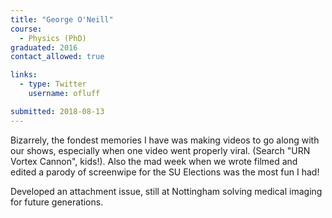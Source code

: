 ```yaml
---
title: "George O'Neill"
course:
  - Physics (PhD)
graduated: 2016
contact_allowed: true

links:
  - type: Twitter
    username: ofluff

submitted: 2018-08-13
---
```


Bizarrely, the fondest memories I have was making videos to go along with our shows, especially when one video went properly viral. (Search "URN Vortex Cannon", kids!). Also the mad week when we wrote filmed and edited a parody of screenwipe for the SU Elections was the most fun I had!

Developed an attachment issue, still at Nottingham solving medical imaging for future generations.

